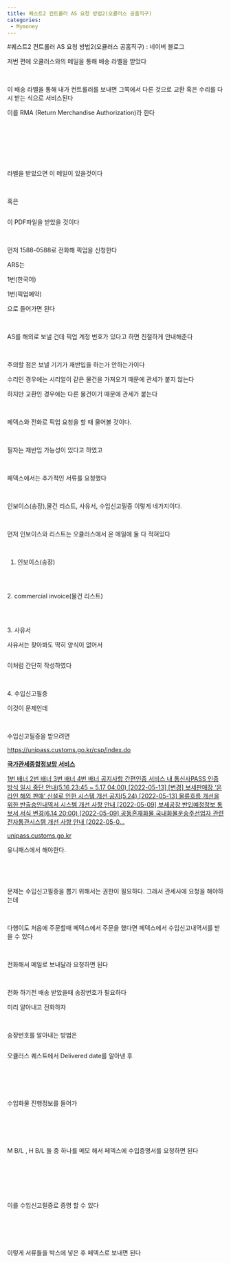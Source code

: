 ```yaml
---
title: 퀘스트2 컨트롤러 AS 요청 방법2(오큘러스 공홈직구)
categories:
 - Mymoney
---
```

#퀘스트2 컨트롤러 AS 요청 방법2(오큘러스 공홈직구) : 네이버 블로그
<div class="wrap_rabbit pcol2 _param(1) _postViewArea222738493321" id="post-view222738493321">
<!-- Rabbit HTML --><div class="se-viewer se-theme-default" lang="ko-KR">
<!-- SE_DOC_HEADER_END -->
<div class="se-main-container">
<div class="se-component se-text se-l-default" id="SE-cb7d7550-975a-41c2-9591-3b8fe09cbc41">
<div class="se-component-content">
<div class="se-section se-section-text se-l-default">
<div class="se-module se-module-text">
<!-- SE-TEXT { --><p class="se-text-paragraph se-text-paragraph-align-" id="SE-a3b2f686-cb15-4a85-affb-a57352581d1d" style=""><span class="se-fs- se-ff-" id="SE-4096fbbf-83f3-4002-9551-64deb26b2c5b" style="">저번 편에 오큘러스와의 메일을 통해 배송 라벨을 받았다</span></p><!-- } SE-TEXT --><!-- SE-TEXT { --><p class="se-text-paragraph se-text-paragraph-align-" id="SE-13bb2ea2-8024-4558-ba13-ca598f4951a6" style=""><span class="se-fs- se-ff-" id="SE-2240a035-8838-4552-ab24-dcacb111202b" style="">​</span></p><!-- } SE-TEXT --><!-- SE-TEXT { --><p class="se-text-paragraph se-text-paragraph-align-" id="SE-bc86479b-ae81-4e25-9b78-ebb572a4160a" style=""><span class="se-fs- se-ff-" id="SE-b849a160-f2a6-4f14-af06-2caaeddc87a4" style="">이 배송 라벨을 통해 내가 컨트롤러를 보내면 그쪽에서 다른 것으로 교환 혹은 수리를 다시 받는 식으로 서비스된다</span></p><!-- } SE-TEXT --><!-- SE-TEXT { --><p class="se-text-paragraph se-text-paragraph-align-" id="SE-0444e05b-20f6-4953-bdcf-d857eeb3a2da" style=""><span class="se-fs- se-ff-" id="SE-5a2f0e26-0113-400e-bf00-c77ad67c9928" style="">이를 RMA (Return Merchandise Authorization)라 한다</span></p><!-- } SE-TEXT --><!-- SE-TEXT { --><p class="se-text-paragraph se-text-paragraph-align-" id="SE-f9881730-807b-428d-8ee0-32a477f66c00" style=""><span class="se-fs- se-ff-" id="SE-7e9c71e0-4368-4b91-a0d8-048ac5259a40" style="">​</span></p><!-- } SE-TEXT --><!-- SE-TEXT { --><p class="se-text-paragraph se-text-paragraph-align-" id="SE-04ff5a76-3068-4436-bdd9-1e51c9093735" style=""><span class="se-fs- se-ff-" id="SE-427145a0-a7c4-4233-b9c8-aacd227008a0" style="">​</span></p><!-- } SE-TEXT --><!-- SE-TEXT { --><p class="se-text-paragraph se-text-paragraph-align-" id="SE-596223f4-f051-48fd-843d-b4dacc260ab0" style=""><span class="se-fs- se-ff-" id="SE-c9ec4c09-d9de-411e-bd39-77181562f039" style="">​</span></p><!-- } SE-TEXT -->
</div>
</div>
</div>
</div> <div class="se-component se-image se-l-default" id="SE-2571399d-18a5-4d25-87d0-c9d098d77c36">
<div class="se-component-content se-component-content-fit">
<div class="se-section se-section-image se-l-default se-section-align-">
<div class="se-module se-module-image" style="">
<a class="se-module-image-link __se_image_link __se_link" data-linkdata='{"id" : "SE-2571399d-18a5-4d25-87d0-c9d098d77c36", "src" : "https://postfiles.pstatic.net/MjAyMjA1MTlfMTcx/MDAxNjUyOTI1NjAwODA0.44n_Jn5Ntjun-ApAj3rvL_2xLetRKmUyB6MZV7-IFtsg.A9hqJPPGJCCjsqtVu0vvvxabrcsETQ8XfrTw24sXIYYg.PNG.dls32208/image.png", "originalWidth" : "1572", "originalHeight" : "807", "linkUse" : "false", "link" : ""}' data-linktype="img" href="#" onclick="return false;" style="">
<img alt="" class="se-image-resource" data-height="454" data-lazy-src="https://postfiles.pstatic.net/MjAyMjA1MTlfMTcx/MDAxNjUyOTI1NjAwODA0.44n_Jn5Ntjun-ApAj3rvL_2xLetRKmUyB6MZV7-IFtsg.A9hqJPPGJCCjsqtVu0vvvxabrcsETQ8XfrTw24sXIYYg.PNG.dls32208/image.png?type=w966" data-width="886" src="https://postfiles.pstatic.net/MjAyMjA1MTlfMTcx/MDAxNjUyOTI1NjAwODA0.44n_Jn5Ntjun-ApAj3rvL_2xLetRKmUyB6MZV7-IFtsg.A9hqJPPGJCCjsqtVu0vvvxabrcsETQ8XfrTw24sXIYYg.PNG.dls32208/image.png?type=w80_blur">
</img></a>
</div>
</div>
</div>
</div>
<div class="se-component se-text se-l-default" id="SE-8420b629-01c2-4c91-86f5-32fc903f30ce">
<div class="se-component-content">
<div class="se-section se-section-text se-l-default">
<div class="se-module se-module-text">
<!-- SE-TEXT { --><p class="se-text-paragraph se-text-paragraph-align-" id="SE-129ed1a9-faa1-43a6-b713-ba10587f4d49" style=""><span class="se-fs- se-ff-" id="SE-745a6eb8-351b-4f88-8c9d-7489484e521a" style="">라벨을 받았으면 이 메일이 있을것이다</span></p><!-- } SE-TEXT --><!-- SE-TEXT { --><p class="se-text-paragraph se-text-paragraph-align-" id="SE-784534ba-b5f0-44ef-8829-020e5600767c" style=""><span class="se-fs- se-ff-" id="SE-f1ef6a80-11cc-4fea-b996-3f4c5b75a749" style="">​</span></p><!-- } SE-TEXT --><!-- SE-TEXT { --><p class="se-text-paragraph se-text-paragraph-align-" id="SE-05e75254-75be-4993-bec4-81d8fe49a5b9" style=""><span class="se-fs- se-ff-" id="SE-87798e7f-ab4d-4cc4-8f73-4f2e6a9d3683" style="">혹은</span></p><!-- } SE-TEXT -->
</div>
</div>
</div>
</div> <div class="se-component se-image se-l-default" id="SE-a559dfa5-856f-4b80-b7f0-cc07cb3c6b4b">
<div class="se-component-content se-component-content-fit">
<div class="se-section se-section-image se-l-default se-section-align-">
<div class="se-module se-module-image" style="">
<a class="se-module-image-link __se_image_link __se_link" data-linkdata='{"id" : "SE-a559dfa5-856f-4b80-b7f0-cc07cb3c6b4b", "src" : "https://postfiles.pstatic.net/MjAyMjA1MTlfMjc1/MDAxNjUyOTI1ODI1NTI0.jMDMokjPD0YDoBLkn2iis6rSPk6jj_cld3PB9uc49DMg.C3dFQazTpLbG8CK-gKljNjVUEFVhrCoVnmyp9yWny0cg.PNG.dls32208/image.png", "originalWidth" : "953", "originalHeight" : "583", "linkUse" : "false", "link" : ""}' data-linktype="img" href="#" onclick="return false;" style="">
<img alt="" class="se-image-resource" data-height="542" data-lazy-src="https://postfiles.pstatic.net/MjAyMjA1MTlfMjc1/MDAxNjUyOTI1ODI1NTI0.jMDMokjPD0YDoBLkn2iis6rSPk6jj_cld3PB9uc49DMg.C3dFQazTpLbG8CK-gKljNjVUEFVhrCoVnmyp9yWny0cg.PNG.dls32208/image.png?type=w966" data-width="886" src="https://postfiles.pstatic.net/MjAyMjA1MTlfMjc1/MDAxNjUyOTI1ODI1NTI0.jMDMokjPD0YDoBLkn2iis6rSPk6jj_cld3PB9uc49DMg.C3dFQazTpLbG8CK-gKljNjVUEFVhrCoVnmyp9yWny0cg.PNG.dls32208/image.png?type=w80_blur">
</img></a>
</div>
</div>
</div>
</div>
<div class="se-component se-text se-l-default" id="SE-77f20969-bcd5-4fa2-a4a3-a0b55ac1da95">
<div class="se-component-content">
<div class="se-section se-section-text se-l-default">
<div class="se-module se-module-text">
<p class="se-text-paragraph se-text-paragraph-align-" id="SE-3f262f59-321c-4b20-8b22-1bb1b3bd2c61" style=""><span class="se-fs- se-ff-" id="SE-9099fc6f-66b2-48ca-a426-10339e8c469c" style="">이 PDF파일을 받았을 것이다</span></p><p class="se-text-paragraph se-text-paragraph-align-" id="SE-89c41df8-833b-43ba-a31e-69da1ca53683" style=""><span class="se-fs- se-ff-" id="SE-c09a75da-fbd4-4420-a029-a89c5dfd0d57" style="">​</span></p><p class="se-text-paragraph se-text-paragraph-align-" id="SE-71a97038-40c4-413f-82b1-c84709a1d10a" style=""><span class="se-fs- se-ff-" id="SE-f36c9b54-5cba-47af-b4ac-b1ef4b3e81cc" style="">먼저 1588-0588로 전화해 픽업을 신청한다</span></p><p class="se-text-paragraph se-text-paragraph-align-" id="SE-2febc7e0-f69c-4a7d-b7cc-aa63a095ee85" style=""><span class="se-fs- se-ff-" id="SE-331faacd-a411-4eb7-a024-5adad568bb84" style="">ARS는 </span></p><p class="se-text-paragraph se-text-paragraph-align-" id="SE-6553ecbe-fe0b-4f68-ae9f-187d5eb8738a" style=""><span class="se-fs- se-ff-" id="SE-3fe3286c-8650-4995-bb56-3f3b1c1fb922" style="">1번(한국어)</span></p><p class="se-text-paragraph se-text-paragraph-align-" id="SE-25b30921-34e3-4fd4-b684-5ba2edce5abd" style=""><span class="se-fs- se-ff-" id="SE-2baaabc7-6299-43ad-a86b-0e24e0cde6e5" style="">1번(픽업예약)</span></p><p class="se-text-paragraph se-text-paragraph-align-" id="SE-413de968-f3af-4ae1-99cf-837f4c0df094" style=""><span class="se-fs- se-ff-" id="SE-c890f7e4-dbda-4e45-a11a-cdd80f0dd627" style="">으로 들어가면 된다</span></p><p class="se-text-paragraph se-text-paragraph-align-" id="SE-48c105c4-f23b-4a3c-9e9b-29024e5e1c41" style=""><span class="se-fs- se-ff-" id="SE-7f584fbd-02de-412a-a928-0b9ecc7780d9" style="">​</span></p><p class="se-text-paragraph se-text-paragraph-align-" id="SE-2e2f40e5-798d-48ae-b2bf-9f90a8ce7753" style=""><span class="se-fs- se-ff-" id="SE-cef0df9a-fac9-4966-8784-639d613d14e4" style="">AS를 해외로 보낼 건데 픽업 계정 번호가 있다고 하면 친절하게 안내해준다</span></p><p class="se-text-paragraph se-text-paragraph-align-" id="SE-78f63af0-12ad-4988-85c6-8799742e0683" style=""><span class="se-fs- se-ff-" id="SE-bf3b0ae3-2c70-4765-a5ea-d8ce07fc9668" style="">​</span></p><p class="se-text-paragraph se-text-paragraph-align-" id="SE-7922c1b6-3e2e-491c-96d3-1cec4055a40d" style=""><span class="se-fs- se-ff-" id="SE-e88d2bb6-3a3d-4ddb-af09-240311ed00b2" style="">주의할 점은 보낼 기기가 재반입을 하는가 안하는가이다</span></p><p class="se-text-paragraph se-text-paragraph-align-" id="SE-1025da12-3c8e-4fa7-9a9a-7ec6bb2c1b65" style=""><span class="se-fs- se-ff-" id="SE-be2094dd-f2b3-443d-b237-89ee0e069714" style="">수리인 경우에는 시리얼이 같은 물건을 가져오기 때문에 관세가 붙지 않는다</span></p><p class="se-text-paragraph se-text-paragraph-align-" id="SE-635a2225-59ce-4c4a-8959-9b61a4d8db98" style=""><span class="se-fs- se-ff-" id="SE-720cee32-4110-43ec-9a0e-00f11a234345" style="">하지만 교환인 경우에는 다른 물건이기 때문에 관세가 붙는다</span></p><p class="se-text-paragraph se-text-paragraph-align-" id="SE-67da48f9-007f-4adc-b115-853b8300c597" style=""><span class="se-fs- se-ff-" id="SE-7cb18100-a437-45e1-bcf4-532490fcc433" style="">​</span></p><p class="se-text-paragraph se-text-paragraph-align-" id="SE-8cde4a3f-3192-4a4e-b132-1257b04d708d" style=""><span class="se-fs- se-ff-" id="SE-7c0cb5d7-6986-4f6c-be5b-bac7925db0f3" style="">페덱스와 전화로 픽업 요청을 할 때 물어볼 것이다.</span></p><p class="se-text-paragraph se-text-paragraph-align-" id="SE-ab242afb-379d-4e34-8734-1fda43b8a9d4" style=""><span class="se-fs- se-ff-" id="SE-ae2b99e7-a685-4f4a-a203-becfdbc19921" style="">​</span></p><p class="se-text-paragraph se-text-paragraph-align-" id="SE-d0914e8f-d377-4f39-9c50-358fe6d0f3ea" style=""><span class="se-fs- se-ff-" id="SE-4533fae8-f5d9-49ca-9094-e5597d76e69b" style="">필자는 재반입 가능성이 있다고 하였고</span></p><p class="se-text-paragraph se-text-paragraph-align-" id="SE-2d23379b-553a-4115-8ce4-98897b9858a5" style=""><span class="se-fs- se-ff-" id="SE-101ee7bd-0af7-4bdf-90fc-ac4922e3ae0b" style="">​</span></p><p class="se-text-paragraph se-text-paragraph-align-" id="SE-d3f22743-241b-43fa-bd45-f43fe04e7bb9" style=""><span class="se-fs- se-ff-" id="SE-05efd43e-e2ee-4131-af1e-bf5546c23e33" style="">페덱스에서는 추가적인 서류를 요청했다</span></p><p class="se-text-paragraph se-text-paragraph-align-" id="SE-35f3b263-15aa-4709-aec5-9c548f32c6f8" style=""><span class="se-fs- se-ff-" id="SE-6fd3e34f-00be-41d6-80c4-af730a46d14b" style="">​</span></p><p class="se-text-paragraph se-text-paragraph-align-" id="SE-01c50dc5-d76c-438d-a9d5-f01da4d1954b" style=""><span class="se-fs- se-ff-" id="SE-1b913a35-5720-44a8-9465-cef84f8c34cd" style="">인보이스(송장),물건 리스트, 사유서, 수입신고필증 이렇게 네가지이다.</span></p><p class="se-text-paragraph se-text-paragraph-align-" id="SE-d14866ae-6395-4435-a438-ce5ac901895e" style=""><span class="se-fs- se-ff-" id="SE-2c9b5d11-5942-46af-a488-d62454896d7a" style="">​</span></p><p class="se-text-paragraph se-text-paragraph-align-" id="SE-1202c973-7fb4-4a6f-870c-d8604d6fcc66" style=""><span class="se-fs- se-ff-" id="SE-bf31f1cd-f5f1-43b5-ad5b-ce2e9a7d9454" style="">먼저 인보이스와 리스트는 오큘러스에서 온 메일에 둘 다 적혀있다</span></p><p class="se-text-paragraph se-text-paragraph-align-" id="SE-030eeb3f-46e6-415e-a93e-996efcecda5c" style=""><span class="se-fs- se-ff-" id="SE-6f04cab6-bebe-4e3c-a6bc-09c88d4e9fa2" style="">​</span></p><ol class="se-text-list se-text-list-type-decimal"><li class="se-text-list-item"><p class="se-text-paragraph se-text-paragraph-align-" id="SE-933738a9-45df-4673-b5b0-3eb92a62cdef" style=""><span class="se-fs- se-ff-" id="SE-8c771776-7b0e-4c44-9727-8210d7c9a9c2" style="">인보이스(송장)</span></p></li></ol>
</div>
</div>
</div>
</div> <div class="se-component se-image se-l-default" id="SE-5d3ac797-02d8-4618-8c96-ab1712f6db61">
<div class="se-component-content se-component-content-fit">
<div class="se-section se-section-image se-l-default se-section-align-">
<div class="se-module se-module-image" style="">
<a class="se-module-image-link __se_image_link __se_link" data-linkdata='{"id" : "SE-5d3ac797-02d8-4618-8c96-ab1712f6db61", "src" : "https://postfiles.pstatic.net/MjAyMjA1MTlfMjA0/MDAxNjUyOTQwNDY3Mjg1.GczNC4UhLskRSHxfXqYzoZly7amzvsk-73a0O8H3w-sg.56B3JZMb1ixujoXEXoDwnP1eYgY6uyVg0Ugr5MBOsiog.PNG.dls32208/image.png", "originalWidth" : "953", "originalHeight" : "583", "linkUse" : "false", "link" : ""}' data-linktype="img" href="#" onclick="return false;" style="">
<img alt="" class="se-image-resource" data-height="542" data-lazy-src="https://postfiles.pstatic.net/MjAyMjA1MTlfMjA0/MDAxNjUyOTQwNDY3Mjg1.GczNC4UhLskRSHxfXqYzoZly7amzvsk-73a0O8H3w-sg.56B3JZMb1ixujoXEXoDwnP1eYgY6uyVg0Ugr5MBOsiog.PNG.dls32208/image.png?type=w966" data-width="886" src="https://postfiles.pstatic.net/MjAyMjA1MTlfMjA0/MDAxNjUyOTQwNDY3Mjg1.GczNC4UhLskRSHxfXqYzoZly7amzvsk-73a0O8H3w-sg.56B3JZMb1ixujoXEXoDwnP1eYgY6uyVg0Ugr5MBOsiog.PNG.dls32208/image.png?type=w80_blur">
</img></a>
</div>
</div>
</div>
</div>
<div class="se-component se-text se-l-default" id="SE-4a8905c5-0bc2-4714-80a6-0d936885b0d1">
<div class="se-component-content">
<div class="se-section se-section-text se-l-default">
<div class="se-module se-module-text">
<!-- SE-TEXT { --><p class="se-text-paragraph se-text-paragraph-align-" id="SE-e1323e5e-380b-4d9a-997a-68fd13234ea2" style=""><span class="se-fs- se-ff-" id="SE-1b983cf4-724a-47aa-adfc-c3d87f6f3317" style="">​</span></p><!-- } SE-TEXT --><!-- SE-TEXT { --><p class="se-text-paragraph se-text-paragraph-align-" id="SE-6d0493af-88b0-4fed-b682-b854126e6aa9" style=""><span class="se-fs- se-ff-" id="SE-91946c86-9e37-475d-b75e-b40441af44f1" style="">2. commercial invoice(물건 리스트)</span></p><!-- } SE-TEXT -->
</div>
</div>
</div>
</div> <div class="se-component se-image se-l-default" id="SE-e7c50890-9a78-4f91-85c7-71e00d7d84cc">
<div class="se-component-content se-component-content-normal">
<div class="se-section se-section-image se-l-default se-section-align-" style="max-width:856px;">
<div class="se-module se-module-image" style="">
<a class="se-module-image-link __se_image_link __se_link" data-linkdata='{"id" : "SE-e7c50890-9a78-4f91-85c7-71e00d7d84cc", "src" : "https://postfiles.pstatic.net/MjAyMjA1MTlfMzgg/MDAxNjUyOTQwNTY4MjI0.lUKKI4MjRqO68BvNX3EsfzZ7dktO_YW6HEnsz-bseqsg.Bou_BVy8nftEScbPe3Lpp5cDPkWAJvjYtPpcMnFVL9og.PNG.dls32208/image.png", "originalWidth" : "856", "originalHeight" : "873", "linkUse" : "false", "link" : ""}' data-linktype="img" href="#" onclick="return false;" style="">
<img alt="" class="se-image-resource" data-height="873" data-lazy-src="https://postfiles.pstatic.net/MjAyMjA1MTlfMzgg/MDAxNjUyOTQwNTY4MjI0.lUKKI4MjRqO68BvNX3EsfzZ7dktO_YW6HEnsz-bseqsg.Bou_BVy8nftEScbPe3Lpp5cDPkWAJvjYtPpcMnFVL9og.PNG.dls32208/image.png?type=w966" data-width="856" src="https://postfiles.pstatic.net/MjAyMjA1MTlfMzgg/MDAxNjUyOTQwNTY4MjI0.lUKKI4MjRqO68BvNX3EsfzZ7dktO_YW6HEnsz-bseqsg.Bou_BVy8nftEScbPe3Lpp5cDPkWAJvjYtPpcMnFVL9og.PNG.dls32208/image.png?type=w80_blur">
</img></a>
</div>
</div>
</div>
</div>
<div class="se-component se-text se-l-default" id="SE-00198b8c-4509-4007-a97a-799b7e3c2bf9">
<div class="se-component-content">
<div class="se-section se-section-text se-l-default">
<div class="se-module se-module-text">
<!-- SE-TEXT { --><p class="se-text-paragraph se-text-paragraph-align-" id="SE-01315a5e-e5e1-433e-bbd9-797e587c2cf2" style=""><span class="se-fs- se-ff-" id="SE-525b0348-06cb-4c6a-939e-e923e46569ee" style="">​</span></p><!-- } SE-TEXT --><!-- SE-TEXT { --><p class="se-text-paragraph se-text-paragraph-align-" id="SE-b8c3c7f2-feba-4c82-993b-66757b8ebf4a" style=""><span class="se-fs- se-ff-" id="SE-14059fb4-7bab-460c-877e-88b3530d824e" style="">3. 사유서</span></p><!-- } SE-TEXT --><!-- SE-TEXT { --><p class="se-text-paragraph se-text-paragraph-align-" id="SE-dd05866b-7510-41ca-822b-3e60c21eb282" style=""><span class="se-fs- se-ff-" id="SE-ad39050f-c0b2-4626-b8d2-1d193e608fad" style="">사유서는 찾아봐도 딱히 양식이 없어서</span></p><!-- } SE-TEXT -->
</div>
</div>
</div>
</div> <div class="se-component se-image se-l-default" id="SE-4b12d2da-e781-4ce1-9ba0-e1b0fb525a2e">
<div class="se-component-content se-component-content-fit">
<div class="se-section se-section-image se-l-default se-section-align-">
<div class="se-module se-module-image" style="">
<a class="se-module-image-link __se_image_link __se_link" data-linkdata='{"id" : "SE-4b12d2da-e781-4ce1-9ba0-e1b0fb525a2e", "src" : "https://postfiles.pstatic.net/MjAyMjA1MTlfMjc5/MDAxNjUyOTQ2NDM5NzY2.t4Qp93th2zYqG-mlq3LaP9Je13oJOBf07cjVrhjrAxcg.N7VszTwsr2SDebiMfVbHzRe0SmLrZlqH4ijgCv6Bzkgg.PNG.dls32208/SE-4b12d2da-e781-4ce1-9ba0-e1b0fb525a2e.png", "originalWidth" : "896", "originalHeight" : "588", "linkUse" : "false", "link" : ""}' data-linktype="img" href="#" onclick="return false;" style="">
<img alt="" class="se-image-resource" data-height="581" data-lazy-src="https://postfiles.pstatic.net/MjAyMjA1MTlfMjc5/MDAxNjUyOTQ2NDM5NzY2.t4Qp93th2zYqG-mlq3LaP9Je13oJOBf07cjVrhjrAxcg.N7VszTwsr2SDebiMfVbHzRe0SmLrZlqH4ijgCv6Bzkgg.PNG.dls32208/SE-4b12d2da-e781-4ce1-9ba0-e1b0fb525a2e.png?type=w966" data-width="886" src="https://postfiles.pstatic.net/MjAyMjA1MTlfMjc5/MDAxNjUyOTQ2NDM5NzY2.t4Qp93th2zYqG-mlq3LaP9Je13oJOBf07cjVrhjrAxcg.N7VszTwsr2SDebiMfVbHzRe0SmLrZlqH4ijgCv6Bzkgg.PNG.dls32208/SE-4b12d2da-e781-4ce1-9ba0-e1b0fb525a2e.png?type=w80_blur"/>
</a>
</div>
</div>
</div>
</div>
<div class="se-component se-text se-l-default" id="SE-0d4578a2-60e7-4a33-bbb5-c00af88ff58f">
<div class="se-component-content">
<div class="se-section se-section-text se-l-default">
<div class="se-module se-module-text">
<!-- SE-TEXT { --><p class="se-text-paragraph se-text-paragraph-align-" id="SE-f4aef0e5-8ddb-4d05-a54f-c3f2c8b5107c" style=""><span class="se-fs- se-ff-" id="SE-9757a82e-f236-4e4b-91d5-1096cdc226fc" style="">이처럼 간단히 작성하였다</span></p><!-- } SE-TEXT --><!-- SE-TEXT { --><p class="se-text-paragraph se-text-paragraph-align-" id="SE-91a81f64-5b11-4742-a608-6c0c68bf6b8e" style=""><span class="se-fs- se-ff-" id="SE-b819bd95-da24-4056-9bc5-cf45afe59823" style="">​</span></p><!-- } SE-TEXT --><!-- SE-TEXT { --><p class="se-text-paragraph se-text-paragraph-align-" id="SE-226aa8cb-5048-4c72-816b-c2b37314faca" style=""><span class="se-fs- se-ff-" id="SE-437617b5-3dbc-4d1a-a3c4-917842026d48" style="">4. 수입신고필증</span></p><!-- } SE-TEXT --><!-- SE-TEXT { --><p class="se-text-paragraph se-text-paragraph-align-" id="SE-74e5053d-f868-43be-8ffd-bb4c0dd010ea" style=""><span class="se-fs- se-ff-" id="SE-98f35a4b-f7fb-4a35-bec4-5a777878b8db" style="">이것이 문제인데</span></p><!-- } SE-TEXT --><!-- SE-TEXT { --><p class="se-text-paragraph se-text-paragraph-align-" id="SE-53721c95-13d5-4077-a853-0cf894a473d0" style=""><span class="se-fs- se-ff-" id="SE-6b27d363-e3fb-4db2-b813-f375b83ee33b" style="">​</span></p><!-- } SE-TEXT --><!-- SE-TEXT { --><p class="se-text-paragraph se-text-paragraph-align-" id="SE-1d214a45-a45f-4c1d-a993-129ed41a4c33" style=""><span class="se-fs- se-ff-" id="SE-956620df-4090-4bb8-a24f-80c90e7e18d3" style="">수입신고필증을 받으려면 </span></p><!-- } SE-TEXT --><!-- SE-TEXT { --><p class="se-text-paragraph se-text-paragraph-align-" id="SE-5eccad04-de6e-4706-b145-cb529cb241bd" style=""><span class="se-fs- se-ff-" id="SE-345dbc76-1c49-45e2-ad95-c4eabbab884e" style=""><a class="se-link" href="https://unipass.customs.go.kr/csp/index.do" target="_blank">https://unipass.customs.go.kr/csp/index.do</a></span></p><!-- } SE-TEXT -->
</div>
</div>
</div>
</div> <div class="se-component se-oglink se-l-image" id="SE-bc7eed2f-35f2-441b-b172-3d80ba22acc7">
<div class="se-component-content">
<div class="se-section se-section-oglink se-l-image se-section-align-">
<div class="se-module se-module-oglink">
<a class="se-oglink-thumbnail" href="https://unipass.customs.go.kr/csp/index.do" target="_blank">
<img alt="" class="se-oglink-thumbnail-resource" src="https://dthumb-phinf.pstatic.net/?src=%22https%3A%2F%2Funipass.customs.go.kr%2Fcsp%2Fframework%2Ffiledownload%2Fkcs4gImageDownload.do%3FattchFileId%3DMYC-20220512-00046344970EEZv1%22&amp;type=ff120"/>
</a>
<a class="se-oglink-info" href="https://unipass.customs.go.kr/csp/index.do" target="_blank">
<div class="se-oglink-info-container">
<strong class="se-oglink-title">국가관세종합정보망 서비스</strong>
<p class="se-oglink-summary">1번 배너 2번 배너 3번 배너 4번 배너 공지사항 간편인증 서비스 내 통신사PASS 인증방식 일시 중단 안내(5.16 23:45 ~ 5.17 04:00) [2022-05-13] [변경] 보세판매장 ‘온라인 해외 판매’ 신설로 인한 시스템 개선 공지(5.24) [2022-05-13] 물류흐름 개선을 위한 반출승인내역서 시스템 개선 사항 안내 [2022-05-09] 보세공장 반입예정정보 통보서 서식 변경(6.14 20:00) [2022-05-09] 공동혼재화물 국내화물운송주선업자 관련 전자통관시스템 개선 사항 안내 [2022-05-0...</p>
<p class="se-oglink-url">unipass.customs.go.kr</p>
</div>
</a>
</div>
</div>
</div>
<script class="__se_module_data" data-module='{"type":"v2_oglink", "id" :"SE-bc7eed2f-35f2-441b-b172-3d80ba22acc7", "data" : {"link" : "https://unipass.customs.go.kr/csp/index.do", "isVideo" : "false", "thumbnail" : "https://dthumb-phinf.pstatic.net/?src=%22https%3A%2F%2Funipass.customs.go.kr%2Fcsp%2Fframework%2Ffiledownload%2Fkcs4gImageDownload.do%3FattchFileId%3DMYC-20220512-00046344970EEZv1%22&amp;type=ff120"}}' type="text/data"></script>
</div> <div class="se-component se-text se-l-default" id="SE-3b7908ed-7f53-47e2-a2ce-6d25f0ab8655">
<div class="se-component-content">
<div class="se-section se-section-text se-l-default">
<div class="se-module se-module-text">
<!-- SE-TEXT { --><p class="se-text-paragraph se-text-paragraph-align-" id="SE-85d486e3-65e6-456d-b897-0db0781f4765" style=""><span class="se-fs- se-ff-" id="SE-1c143a88-ab2c-4b24-99ef-5d2e687dd3e4" style="">유니패스에서 해야한다.</span></p><!-- } SE-TEXT --><!-- SE-TEXT { --><p class="se-text-paragraph se-text-paragraph-align-" id="SE-b0084672-29f0-4de5-833e-c272fc71f70c" style=""><span class="se-fs- se-ff-" id="SE-6537998e-f9a4-42a6-a21c-49ce9474e3b1" style="">​</span></p><!-- } SE-TEXT --><!-- SE-TEXT { --><p class="se-text-paragraph se-text-paragraph-align-" id="SE-7826002e-5594-4556-8d08-94570af2be9b" style=""><span class="se-fs- se-ff-" id="SE-f1e49619-407e-48eb-9d87-ec8de89ed102" style="">​</span></p><!-- } SE-TEXT --><!-- SE-TEXT { --><p class="se-text-paragraph se-text-paragraph-align-" id="SE-40cf0119-2971-4aee-be92-f1dd18730c78" style=""><span class="se-fs- se-ff-" id="SE-8f3c6644-9a7c-48e7-bb8e-0fb371d3c8b1" style="">문제는 수입신고필증을 뽑기 위해서는 권한이 필요하다. 그래서 관세사에 요청을 해야하는데</span></p><!-- } SE-TEXT --><!-- SE-TEXT { --><p class="se-text-paragraph se-text-paragraph-align-" id="SE-e0dc2410-3de1-4076-8789-d0c9417638c3" style=""><span class="se-fs- se-ff-" id="SE-a3772d6c-c194-471b-b7db-18af7a4175f8" style="">​</span></p><!-- } SE-TEXT --><!-- SE-TEXT { --><p class="se-text-paragraph se-text-paragraph-align-" id="SE-eb949ad9-c625-482b-8754-dd203b6d0876" style=""><span class="se-fs- se-ff-" id="SE-6536f2bd-47aa-4c36-975f-81a103177487" style="">다행이도 처음에 주문할때 페덱스에서 주문을 했다면 페덱스에서 수입신고내역서를 받을 수 있다</span></p><!-- } SE-TEXT --><!-- SE-TEXT { --><p class="se-text-paragraph se-text-paragraph-align-" id="SE-11666f74-bfc9-4ce2-9a61-253e292c753c" style=""><span class="se-fs- se-ff-" id="SE-38612619-0324-4a35-a56f-9e2c55bb5572" style="">​</span></p><!-- } SE-TEXT --><!-- SE-TEXT { --><p class="se-text-paragraph se-text-paragraph-align-" id="SE-7a2b40a5-6671-4f01-adae-b43650ce6c97" style=""><span class="se-fs- se-ff-" id="SE-2ac9ca2a-5e85-4f44-a646-e123623ab929" style="">전화해서 메일로 보내달라 요청하면 된다</span></p><!-- } SE-TEXT --><!-- SE-TEXT { --><p class="se-text-paragraph se-text-paragraph-align-" id="SE-56e2c6a8-ad1e-4264-8b83-8608c8a4336a" style=""><span class="se-fs- se-ff-" id="SE-3a565f5f-01ab-45c0-99be-571762fe6a52" style="">​</span></p><!-- } SE-TEXT --><!-- SE-TEXT { --><p class="se-text-paragraph se-text-paragraph-align-" id="SE-e2835ddf-bdfa-42f6-99f2-f65c005c472c" style=""><span class="se-fs- se-ff-" id="SE-4a6bdf0d-b01f-47b3-a87f-25967c736f18" style="">전화 하기전 배송 받았을때 송장번호가 필요하다</span></p><!-- } SE-TEXT --><!-- SE-TEXT { --><p class="se-text-paragraph se-text-paragraph-align-" id="SE-433a57a5-64e5-4137-adfc-a691b99d3903" style=""><span class="se-fs- se-ff-" id="SE-d277ca9f-391a-4f44-9da4-f5c60a6631f7" style="">미리 알아내고 전화하자</span></p><!-- } SE-TEXT --><!-- SE-TEXT { --><p class="se-text-paragraph se-text-paragraph-align-" id="SE-fc7347bf-0723-42a2-91d6-6babcdc3b199" style=""><span class="se-fs- se-ff-" id="SE-e3637e31-5469-4f32-b724-dcb66856ddc5" style="">​</span></p><!-- } SE-TEXT --><!-- SE-TEXT { --><p class="se-text-paragraph se-text-paragraph-align-" id="SE-98772b1f-1f14-447e-92b7-47203b15e928" style=""><span class="se-fs- se-ff-" id="SE-d38b448c-3038-4d1d-98d1-7205216d6eb9" style="">송장번호를 알아내는 방법은</span></p><!-- } SE-TEXT -->
</div>
</div>
</div>
</div> <div class="se-component se-image se-l-default" id="SE-a25053a4-8782-48f9-a232-b05857f14c03">
<div class="se-component-content se-component-content-fit">
<div class="se-section se-section-image se-l-default se-section-align-">
<div class="se-module se-module-image" style="">
<a class="se-module-image-link __se_image_link __se_link" data-linkdata='{"id" : "SE-a25053a4-8782-48f9-a232-b05857f14c03", "src" : "https://postfiles.pstatic.net/MjAyMjA1MTlfOTcg/MDAxNjUyOTQxMjEzNTc5.hMeAZa8s5xCZ4Rc4Rc4pZdSgk9awR2A4hY_DtrGIABwg.2pKbEIGOuaLnzRqs41xFHUgGkD48vUqT4b_860i4Uvsg.PNG.dls32208/image.png", "originalWidth" : "1170", "originalHeight" : "442", "linkUse" : "false", "link" : ""}' data-linktype="img" href="#" onclick="return false;" style="">
<img alt="" class="se-image-resource" data-height="334" data-lazy-src="https://postfiles.pstatic.net/MjAyMjA1MTlfOTcg/MDAxNjUyOTQxMjEzNTc5.hMeAZa8s5xCZ4Rc4Rc4pZdSgk9awR2A4hY_DtrGIABwg.2pKbEIGOuaLnzRqs41xFHUgGkD48vUqT4b_860i4Uvsg.PNG.dls32208/image.png?type=w966" data-width="886" src="https://postfiles.pstatic.net/MjAyMjA1MTlfOTcg/MDAxNjUyOTQxMjEzNTc5.hMeAZa8s5xCZ4Rc4Rc4pZdSgk9awR2A4hY_DtrGIABwg.2pKbEIGOuaLnzRqs41xFHUgGkD48vUqT4b_860i4Uvsg.PNG.dls32208/image.png?type=w80_blur"/>
</a>
</div>
</div>
</div>
</div>
<div class="se-component se-text se-l-default" id="SE-3fc132ba-d66e-4ca9-9eeb-a054ea203405">
<div class="se-component-content">
<div class="se-section se-section-text se-l-default">
<div class="se-module se-module-text">
<!-- SE-TEXT { --><p class="se-text-paragraph se-text-paragraph-align-" id="SE-b5c36229-8945-4dd1-a9ff-572e92f69a23" style=""><span class="se-fs- se-ff-" id="SE-d4c9f611-4cf3-45ea-89d5-3f4e501a51a1" style="">오큘러스 퀘스트에서 Delivered date를 알아낸 후</span></p><!-- } SE-TEXT --><!-- SE-TEXT { --><p class="se-text-paragraph se-text-paragraph-align-" id="SE-16618fa5-f1a5-4aed-9a5c-502c9e5d7dcc" style=""><span class="se-fs- se-ff-" id="SE-44e7a66f-d24a-46c7-abd3-bee103d83669" style="">​</span></p><!-- } SE-TEXT --><!-- SE-TEXT { --><p class="se-text-paragraph se-text-paragraph-align-" id="SE-c0e4d5c8-cfb1-47e5-92bd-3c9fa6e179e6" style=""><span class="se-fs- se-ff-" id="SE-a66f3885-1e67-4815-9f56-71711c87652a" style="">​</span></p><!-- } SE-TEXT -->
</div>
</div>
</div>
</div> <div class="se-component se-image se-l-default" id="SE-7c2e7b53-ac2f-4100-aba5-ebc76f435bc3">
<div class="se-component-content se-component-content-normal">
<div class="se-section se-section-image se-l-default se-section-align-" style="max-width:843px;">
<div class="se-module se-module-image" style="">
<a class="se-module-image-link __se_image_link __se_link" data-linkdata='{"id" : "SE-7c2e7b53-ac2f-4100-aba5-ebc76f435bc3", "src" : "https://postfiles.pstatic.net/MjAyMjA1MTlfMiAg/MDAxNjUyOTQxMjc2NjQy.ZPPf3AjRB9G31pMh3npCgeXurqASG_Ocl9VAlu7v6i0g.pGsdcnA56qOc8bvqBSLbzmSVljwyEJ8YcRxU1UAfG6Ug.PNG.dls32208/image.png", "originalWidth" : "843", "originalHeight" : "485", "linkUse" : "false", "link" : ""}' data-linktype="img" href="#" onclick="return false;" style="">
<img alt="" class="se-image-resource" data-height="485" data-lazy-src="https://postfiles.pstatic.net/MjAyMjA1MTlfMiAg/MDAxNjUyOTQxMjc2NjQy.ZPPf3AjRB9G31pMh3npCgeXurqASG_Ocl9VAlu7v6i0g.pGsdcnA56qOc8bvqBSLbzmSVljwyEJ8YcRxU1UAfG6Ug.PNG.dls32208/image.png?type=w966" data-width="843" src="https://postfiles.pstatic.net/MjAyMjA1MTlfMiAg/MDAxNjUyOTQxMjc2NjQy.ZPPf3AjRB9G31pMh3npCgeXurqASG_Ocl9VAlu7v6i0g.pGsdcnA56qOc8bvqBSLbzmSVljwyEJ8YcRxU1UAfG6Ug.PNG.dls32208/image.png?type=w80_blur"/>
</a>
</div>
</div>
</div>
</div>
<div class="se-component se-text se-l-default" id="SE-f9c81912-1003-443b-adfc-87a8976814ef">
<div class="se-component-content">
<div class="se-section se-section-text se-l-default">
<div class="se-module se-module-text">
<!-- SE-TEXT { --><p class="se-text-paragraph se-text-paragraph-align-" id="SE-a49aae0e-fd21-40f8-b27d-79413df2cbe4" style=""><span class="se-fs- se-ff-" id="SE-353fd2d1-e9fe-4c5c-817d-48aa6a150077" style="">수입화물 진행정보를 들어가</span></p><!-- } SE-TEXT --><!-- SE-TEXT { --><p class="se-text-paragraph se-text-paragraph-align-" id="SE-90159b97-3fe7-4f6a-854c-a4d3365f79ca" style=""><span class="se-fs- se-ff-" id="SE-4f1982e8-3bf7-445b-87e1-35c5ce0d5721" style="">​</span></p><!-- } SE-TEXT --><!-- SE-TEXT { --><p class="se-text-paragraph se-text-paragraph-align-" id="SE-bc179bac-7cad-4da7-ac41-7b8c681264d8" style=""><span class="se-fs- se-ff-" id="SE-0955e34b-aac1-460c-bef7-849b35c884ce" style="">​</span></p><!-- } SE-TEXT -->
</div>
</div>
</div>
</div> <div class="se-component se-image se-l-default" id="SE-fa165fe2-b716-4f3c-89a5-9a62e7ab5bb2">
<div class="se-component-content se-component-content-fit">
<div class="se-section se-section-image se-l-default se-section-align-">
<div class="se-module se-module-image" style="">
<a class="se-module-image-link __se_image_link __se_link" data-linkdata='{"id" : "SE-fa165fe2-b716-4f3c-89a5-9a62e7ab5bb2", "src" : "https://postfiles.pstatic.net/MjAyMjA1MTlfMjYz/MDAxNjUyOTQxNDU4Mjg1.7X-slJyJKTj1I-F16XHL0orgggAlLnwPpgor-eu9-Xkg.Zeymz14OhDlybhROKsvVXMLpdWR5R-A6I6qAE-gqlJUg.PNG.dls32208/image.png", "originalWidth" : "1615", "originalHeight" : "639", "linkUse" : "false", "link" : ""}' data-linktype="img" href="#" onclick="return false;" style="">
<img alt="" class="se-image-resource" data-height="350" data-lazy-src="https://postfiles.pstatic.net/MjAyMjA1MTlfMjYz/MDAxNjUyOTQxNDU4Mjg1.7X-slJyJKTj1I-F16XHL0orgggAlLnwPpgor-eu9-Xkg.Zeymz14OhDlybhROKsvVXMLpdWR5R-A6I6qAE-gqlJUg.PNG.dls32208/image.png?type=w966" data-width="886" src="https://postfiles.pstatic.net/MjAyMjA1MTlfMjYz/MDAxNjUyOTQxNDU4Mjg1.7X-slJyJKTj1I-F16XHL0orgggAlLnwPpgor-eu9-Xkg.Zeymz14OhDlybhROKsvVXMLpdWR5R-A6I6qAE-gqlJUg.PNG.dls32208/image.png?type=w80_blur"/>
</a>
</div>
</div>
</div>
</div>
<div class="se-component se-text se-l-default" id="SE-8539da30-cb07-43ea-9e15-cb8a52baffed">
<div class="se-component-content">
<div class="se-section se-section-text se-l-default">
<div class="se-module se-module-text">
<!-- SE-TEXT { --><p class="se-text-paragraph se-text-paragraph-align-" id="SE-f37ed5d5-c22a-4a1a-8c08-81fd35f91194" style=""><span class="se-fs- se-ff-" id="SE-7e44084f-6813-44ba-8b06-3abc2415073b" style="">M B/L , H B/L 둘 중 하나를 메모 해서 페덱스에 수입증명서를 요청하면 된다</span></p><!-- } SE-TEXT --><!-- SE-TEXT { --><p class="se-text-paragraph se-text-paragraph-align-" id="SE-2a6f7c3b-c37a-4da0-b235-901e2d26256c" style=""><span class="se-fs- se-ff-" id="SE-becbe7d4-eadc-45e5-bb91-5246ce8e5fbe" style="">​</span></p><!-- } SE-TEXT --><!-- SE-TEXT { --><p class="se-text-paragraph se-text-paragraph-align-" id="SE-c2a32446-1d3a-41cb-a6c2-1cb5859fed1f" style=""><span class="se-fs- se-ff-" id="SE-d131002d-b5bd-4825-b655-5a3ea2d156ff" style="">​</span></p><!-- } SE-TEXT --><!-- SE-TEXT { --><p class="se-text-paragraph se-text-paragraph-align-" id="SE-f8c0a0ed-6d63-4f5b-a503-51417af2c1a3" style=""><span class="se-fs- se-ff-" id="SE-aa236f01-3b63-4640-818a-30b482852a7b" style="">​</span></p><!-- } SE-TEXT --><!-- SE-TEXT { --><p class="se-text-paragraph se-text-paragraph-align-" id="SE-efb574e4-2b35-414d-a5b9-06161cc0a484" style=""><span class="se-fs- se-ff-" id="SE-1ce16dee-6a8d-4b70-bb16-b26eb582d150" style="">이를 수입신고필증로 증명 할 수 있다</span></p><!-- } SE-TEXT -->
</div>
</div>
</div>
</div> <div class="se-component se-image se-l-default" id="SE-a139374f-ea80-4cfb-af07-3fa55327c08f">
<div class="se-component-content se-component-content-fit">
<div class="se-section se-section-image se-l-default se-section-align-">
<div class="se-module se-module-image" style="">
<a class="se-module-image-link __se_image_link __se_link" data-linkdata='{"id" : "SE-a139374f-ea80-4cfb-af07-3fa55327c08f", "src" : "https://postfiles.pstatic.net/MjAyMjA1MTlfNDAg/MDAxNjUyOTQxNTQzMjQ2.Iq_g3zugJY0kT9VlPND3QZd9Whm2CbVodYaRaWW4CUgg.e_ZEm8CunzNtSoi9UEqH8P8yV6BjJ0u3KQSNQcDTfFYg.PNG.dls32208/image.png", "originalWidth" : "890", "originalHeight" : "598", "linkUse" : "false", "link" : ""}' data-linktype="img" href="#" onclick="return false;" style="">
<img alt="" class="se-image-resource" data-height="595" data-lazy-src="https://postfiles.pstatic.net/MjAyMjA1MTlfNDAg/MDAxNjUyOTQxNTQzMjQ2.Iq_g3zugJY0kT9VlPND3QZd9Whm2CbVodYaRaWW4CUgg.e_ZEm8CunzNtSoi9UEqH8P8yV6BjJ0u3KQSNQcDTfFYg.PNG.dls32208/image.png?type=w966" data-width="886" src="https://postfiles.pstatic.net/MjAyMjA1MTlfNDAg/MDAxNjUyOTQxNTQzMjQ2.Iq_g3zugJY0kT9VlPND3QZd9Whm2CbVodYaRaWW4CUgg.e_ZEm8CunzNtSoi9UEqH8P8yV6BjJ0u3KQSNQcDTfFYg.PNG.dls32208/image.png?type=w80_blur"/>
</a>
</div>
</div>
</div>
</div>
<div class="se-component se-text se-l-default" id="SE-4091296d-8912-4855-a0a5-33602f18cc2a">
<div class="se-component-content">
<div class="se-section se-section-text se-l-default">
<div class="se-module se-module-text">
<!-- SE-TEXT { --><p class="se-text-paragraph se-text-paragraph-align-" id="SE-512a8904-1447-4566-8b13-7d7af6231561" style=""><span class="se-fs- se-ff-" id="SE-d0cc2485-09ea-43b0-9147-b7c14dc02f2a" style="">​</span></p><!-- } SE-TEXT --><!-- SE-TEXT { --><p class="se-text-paragraph se-text-paragraph-align-" id="SE-07a3b7d4-de6c-43e2-a96c-ae20d6ae6c69" style=""><span class="se-fs- se-ff-" id="SE-82bb8f42-8525-42ea-a549-8a5aaf78d5c9" style="">​</span></p><!-- } SE-TEXT --><!-- SE-TEXT { --><p class="se-text-paragraph se-text-paragraph-align-" id="SE-8aa78371-ee50-4233-b992-af14d5bc0c64" style=""><span class="se-fs- se-ff-" id="SE-4352a790-4d57-453a-ac22-b68c53d866e9" style="">이렇게 서류들을 박스에 넣은 후 페덱스로 보내면 된다</span></p><!-- } SE-TEXT --><!-- SE-TEXT { --><p class="se-text-paragraph se-text-paragraph-align-" id="SE-798e0a96-64eb-45d8-95b6-f2b1df367059" style=""><span class="se-fs- se-ff-" id="SE-8360d74f-1613-449a-b1c2-649839d9f065" style="">​</span></p><!-- } SE-TEXT --><!-- SE-TEXT { --><p class="se-text-paragraph se-text-paragraph-align-" id="SE-84086301-5988-4247-9214-c33b797527bc" style=""><span class="se-fs- se-ff-" id="SE-b5e0f856-3ed5-4087-a290-3203a7a8de8c" style="">​</span></p><!-- } SE-TEXT -->
</div>
</div>
</div>
</div> </div>
</div>
</div>